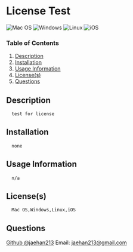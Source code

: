 # License Test
![Mac OS](https://img.shields.io/badge/mac%20os-000000?style=for-the-badge&logo=macos&logoColor=F0F0F0)
![Windows](https://img.shields.io/badge/Windows-0078D6?style=for-the-badge&logo=windows&logoColor=white)
![Linux](https://img.shields.io/badge/Linux-FCC624?style=for-the-badge&logo=linux&logoColor=black)
![iOS](https://img.shields.io/badge/iOS-000000?style=for-the-badge&logo=ios&logoColor=white)


### Table of Contents1. [Description](#description)2. [Installation](#installation)3. [Usage Information](#usage)4. [License(s)](#license)5. [Questions](#question)

## Description <a name="description"></a>
      test for license

## Installation <a name="installation"></a>
      none

## Usage Information<a name="usage"></a>
      n/a

## License(s) <a name="license"></a>
      Mac OS,Windows,Linux,iOS

## Questions <a name="question"></a>
[Github @jaehan213](https://github.com/jaehan213)
Email: jaehan213@gmail.com